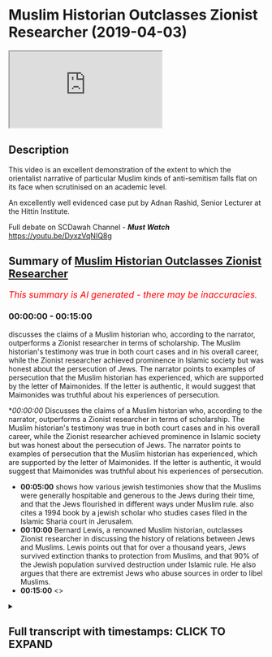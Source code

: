 # Muslim Historian Outclasses Zionist Researcher (2019-04-03)

<iframe loading='lazy' src='https://www.youtube.com/embed/0fvzO7-JTUg'></iframe>

## Description

This video is an excellent demonstration of the extent to which the orientalist narrative of particular Muslim kinds of anti-semitism falls flat on its face when scrutinised on an academic level. 

An excellently well evidenced case put by Adnan Rashid, Senior Lecturer at the Hittin Institute.

Full debate on SCDawah Channel - ***Must Watch*** https://youtu.be/DyxzVqNIQ8g

## Summary of [Muslim Historian Outclasses Zionist Researcher](https://www.youtube.com/watch?v=0fvzO7-JTUg)


*<span style="color:red; font-size:125%">This summary is AI generated - there may be inaccuracies</span>. [](/)*

### <a onclick="modifyYTiframeseektime('0')">00:00:00</a> - <a onclick="modifyYTiframeseektime('900')">00:15:00</a>

 discusses the claims of a Muslim historian who, according to the narrator, outperforms a Zionist researcher in terms of scholarship. The Muslim historian's testimony was true in both court cases and in his overall career, while the Zionist researcher achieved prominence in Islamic society but was honest about the persecution of Jews. The narrator points to examples of persecution that the Muslim historian has experienced, which are supported by the letter of Maimonides. If the letter is authentic, it would suggest that Maimonides was truthful about his experiences of persecution.

**<a onclick="modifyYTiframeseektime('0')">00:00:00</a>* Discusses the claims of a Muslim historian who, according to the narrator, outperforms a Zionist researcher in terms of scholarship. The Muslim historian's testimony was true in both court cases and in his overall career, while the Zionist researcher achieved prominence in Islamic society but was honest about the persecution of Jews. The narrator points to examples of persecution that the Muslim historian has experienced, which are supported by the letter of Maimonides. If the letter is authentic, it would suggest that Maimonides was truthful about his experiences of persecution.
* **<a onclick="modifyYTiframeseektime('300')">00:05:00</a>** shows how various jewish testimonies show that the Muslims were generally hospitable and generous to the Jews during their time, and that the Jews flourished in different ways under Muslim rule.  also cites a 1994 book by a jewish scholar who studies cases filed in the Islamic Sharia court in Jerusalem.
* **<a onclick="modifyYTiframeseektime('600')">00:10:00</a>** Bernard Lewis, a renowned Muslim historian, outclasses Zionist researcher in discussing the history of relations between Jews and Muslims. Lewis points out that for over a thousand years, Jews survived extinction thanks to protection from Muslims, and that 90% of the Jewish population survived destruction under Islamic rule. He also argues that there are extremist Jews who abuse sources in order to libel Muslims.
* **<a onclick="modifyYTiframeseektime('900')">00:15:00</a>** <>

<details><summary><h2>Full transcript with timestamps: CLICK TO EXPAND</h2></summary>

<a onclick="modifyYTiframeseektime('1')">0:00:01</a> he had a muslim testify for him in court  
<a onclick="modifyYTiframeseektime('3')">0:00:03</a> which is true  
<a onclick="modifyYTiframeseektime('5')">0:00:05</a> and he achieved great position of  
<a onclick="modifyYTiframeseektime('7')">0:00:07</a> prominence in islamic society  
<a onclick="modifyYTiframeseektime('9')">0:00:09</a> which is true he was the physician to  
<a onclick="modifyYTiframeseektime('11')">0:00:11</a> even to salvadine i believe by the end  
<a onclick="modifyYTiframeseektime('13')">0:00:13</a> of his career  
<a onclick="modifyYTiframeseektime('14')">0:00:14</a> but even maimonides someone who we look  
<a onclick="modifyYTiframeseektime('17')">0:00:17</a> at as an example of somebody who  
<a onclick="modifyYTiframeseektime('18')">0:00:18</a> existing  
<a onclick="modifyYTiframeseektime('19')">0:00:19</a> at a high level in islamic society when  
<a onclick="modifyYTiframeseektime('22')">0:00:22</a> he's writing to his  
<a onclick="modifyYTiframeseektime('23')">0:00:23</a> own people he's honest and he says  
<a onclick="modifyYTiframeseektime('26')">0:00:26</a> the the the muslims have inflicted  
<a onclick="modifyYTiframeseektime('29')">0:00:29</a> persecution  
<a onclick="modifyYTiframeseektime('30')">0:00:30</a> upon us they we have suffered greatly  
<a onclick="modifyYTiframeseektime('32')">0:00:32</a> his words are  
<a onclick="modifyYTiframeseektime('33')">0:00:33</a> no nation has um persecuted us more  
<a onclick="modifyYTiframeseektime('37')">0:00:37</a> than this nation okay so this is clearly  
<a onclick="modifyYTiframeseektime('39')">0:00:39</a> clearly  
<a onclick="modifyYTiframeseektime('40')">0:00:40</a> and even you put forward the argument  
<a onclick="modifyYTiframeseektime('42')">0:00:42</a> that's been faith the fact that this has  
<a onclick="modifyYTiframeseektime('43')">0:00:43</a> been  
<a onclick="modifyYTiframeseektime('44')">0:00:44</a> universally accepted by jews as being  
<a onclick="modifyYTiframeseektime('45')">0:00:45</a> part of the narrative  
<a onclick="modifyYTiframeseektime('47')">0:00:47</a> suggests there must be a remnant of  
<a onclick="modifyYTiframeseektime('49')">0:00:49</a> truth in there  
<a onclick="modifyYTiframeseektime('50')">0:00:50</a> that there was persecution of jews in  
<a onclick="modifyYTiframeseektime('52')">0:00:52</a> muslim society  
<a onclick="modifyYTiframeseektime('53')">0:00:53</a> now let's get on to what is that  
<a onclick="modifyYTiframeseektime('54')">0:00:54</a> persecution okay  
<a onclick="modifyYTiframeseektime('56')">0:00:56</a> you made two points yeah i made two  
<a onclick="modifyYTiframeseektime('58')">0:00:58</a> points and then you made two characters  
<a onclick="modifyYTiframeseektime('60')">0:01:00</a> now you said and maybe this is where we  
<a onclick="modifyYTiframeseektime('62')">0:01:02</a> can make it a little more engaging  
<a onclick="modifyYTiframeseektime('63')">0:01:03</a> because the big long  
<a onclick="modifyYTiframeseektime('64')">0:01:04</a> speeches don't really help any of us  
<a onclick="modifyYTiframeseektime('66')">0:01:06</a> engage the viewers i agree  
<a onclick="modifyYTiframeseektime('67')">0:01:07</a> so i'm gonna say i can give categoric  
<a onclick="modifyYTiframeseektime('70')">0:01:10</a> examples of where i'm persecuted against  
<a onclick="modifyYTiframeseektime('72')">0:01:12</a> in a caliphate that's run according to  
<a onclick="modifyYTiframeseektime('74')">0:01:14</a> sharia according to the sunnah of  
<a onclick="modifyYTiframeseektime('76')">0:01:16</a> muhammad and my best example  
<a onclick="modifyYTiframeseektime('79')">0:01:19</a> easiest example zakat zakat is fixed  
<a onclick="modifyYTiframeseektime('82')">0:01:22</a> yeah there is a fixed amount of money  
<a onclick="modifyYTiframeseektime('84')">0:01:24</a> that the muslims pay  
<a onclick="modifyYTiframeseektime('86')">0:01:26</a> jizya is not fixed jizya is dependent  
<a onclick="modifyYTiframeseektime('90')">0:01:30</a> upon whatever the caliph  
<a onclick="modifyYTiframeseektime('92')">0:01:32</a> decides that the jew is going to pay or  
<a onclick="modifyYTiframeseektime('94')">0:01:34</a> the person of the book is going to pay  
<a onclick="modifyYTiframeseektime('95')">0:01:35</a> now under some caliphate that was a  
<a onclick="modifyYTiframeseektime('98')">0:01:38</a> reasonable amount  
<a onclick="modifyYTiframeseektime('99')">0:01:39</a> and it does say that the poor don't have  
<a onclick="modifyYTiframeseektime('101')">0:01:41</a> to pay  
<a onclick="modifyYTiframeseektime('102')">0:01:42</a> the the jizya but if they're not poor  
<a onclick="modifyYTiframeseektime('105')">0:01:45</a> then it's down to the the color to  
<a onclick="modifyYTiframeseektime('107')">0:01:47</a> determine what the jews pay what the  
<a onclick="modifyYTiframeseektime('109')">0:01:49</a> christians pay  
<a onclick="modifyYTiframeseektime('110')">0:01:50</a> and that is separate from what the  
<a onclick="modifyYTiframeseektime('112')">0:01:52</a> muslims pay and it can be a lot  
<a onclick="modifyYTiframeseektime('114')">0:01:54</a> more and it can be less it really  
<a onclick="modifyYTiframeseektime('115')">0:01:55</a> depends on the caliphate and so when you  
<a onclick="modifyYTiframeseektime('117')">0:01:57</a> segregate a society  
<a onclick="modifyYTiframeseektime('119')">0:01:59</a> and you say muslims pay this tax and  
<a onclick="modifyYTiframeseektime('121')">0:02:01</a> non-muslims pay another tax  
<a onclick="modifyYTiframeseektime('124')">0:02:04</a> that ultimately is an example of  
<a onclick="modifyYTiframeseektime('126')">0:02:06</a> discrimination  
<a onclick="modifyYTiframeseektime('127')">0:02:07</a> that has been abused throughout history  
<a onclick="modifyYTiframeseektime('129')">0:02:09</a> okay great points  
<a onclick="modifyYTiframeseektime('131')">0:02:11</a> now coming back to the letter of  
<a onclick="modifyYTiframeseektime('132')">0:02:12</a> maimonides first of all we need to show  
<a onclick="modifyYTiframeseektime('134')">0:02:14</a> whether the letter is actually authentic  
<a onclick="modifyYTiframeseektime('136')">0:02:16</a> even if it is authentic let's assume for  
<a onclick="modifyYTiframeseektime('139')">0:02:19</a> for  
<a onclick="modifyYTiframeseektime('140')">0:02:20</a> for the sake of the argument maimonides  
<a onclick="modifyYTiframeseektime('143')">0:02:23</a> actually  
<a onclick="modifyYTiframeseektime('143')">0:02:23</a> wrote that letter there is no problem in  
<a onclick="modifyYTiframeseektime('146')">0:02:26</a> it i'll tell you why  
<a onclick="modifyYTiframeseektime('147')">0:02:27</a> maimonides has been severely persecuted  
<a onclick="modifyYTiframeseektime('152')">0:02:32</a> by  
<a onclick="modifyYTiframeseektime('152')">0:02:32</a> a muslim group called al-muhad  
<a onclick="modifyYTiframeseektime('154')">0:02:34</a> al-muahidoon  
<a onclick="modifyYTiframeseektime('157')">0:02:37</a> if a person who was tortured  
<a onclick="modifyYTiframeseektime('160')">0:02:40</a> or persecuted by isis today and was to  
<a onclick="modifyYTiframeseektime('164')">0:02:44</a> write a letter about muslims  
<a onclick="modifyYTiframeseektime('166')">0:02:46</a> i wouldn't blame him i wouldn't blame  
<a onclick="modifyYTiframeseektime('169')">0:02:49</a> him for for assuming  
<a onclick="modifyYTiframeseektime('170')">0:02:50</a> that i am being persecuted by muslims  
<a onclick="modifyYTiframeseektime('173')">0:02:53</a> because these people have the appearance  
<a onclick="modifyYTiframeseektime('174')">0:02:54</a> of muslims  
<a onclick="modifyYTiframeseektime('176')">0:02:56</a> unfortunately right now maimonides the  
<a onclick="modifyYTiframeseektime('179')">0:02:59</a> question is  
<a onclick="modifyYTiframeseektime('179')">0:02:59</a> when he wrote this letter where  
<a onclick="modifyYTiframeseektime('183')">0:03:03</a> was he writing this letter from egypt  
<a onclick="modifyYTiframeseektime('185')">0:03:05</a> egypt  
<a onclick="modifyYTiframeseektime('186')">0:03:06</a> okay now what period of his  
<a onclick="modifyYTiframeseektime('190')">0:03:10</a> egyptian existence was this  
<a onclick="modifyYTiframeseektime('193')">0:03:13</a> was it was this the early period when he  
<a onclick="modifyYTiframeseektime('195')">0:03:15</a> had recently come from spain  
<a onclick="modifyYTiframeseektime('197')">0:03:17</a> having been persecuted and put through  
<a onclick="modifyYTiframeseektime('198')">0:03:18</a> all that or was it actually after he had  
<a onclick="modifyYTiframeseektime('201')">0:03:21</a> become the physician to the sultan  
<a onclick="modifyYTiframeseektime('203')">0:03:23</a> himself  
<a onclick="modifyYTiframeseektime('204')">0:03:24</a> okay if maimonides writing maimonides is  
<a onclick="modifyYTiframeseektime('207')">0:03:27</a> writing this letter after he's a  
<a onclick="modifyYTiframeseektime('208')">0:03:28</a> physician to the sultan  
<a onclick="modifyYTiframeseektime('210')">0:03:30</a> the doctors of the sultan then there are  
<a onclick="modifyYTiframeseektime('212')">0:03:32</a> two options here  
<a onclick="modifyYTiframeseektime('213')">0:03:33</a> either he is lying about his condition  
<a onclick="modifyYTiframeseektime('217')">0:03:37</a> because how can you be the physician to  
<a onclick="modifyYTiframeseektime('218')">0:03:38</a> the sultan the doctor to the sultan the  
<a onclick="modifyYTiframeseektime('221')">0:03:41</a> to the king himself  
<a onclick="modifyYTiframeseektime('222')">0:03:42</a> and say our condition is very bad and it  
<a onclick="modifyYTiframeseektime('225')">0:03:45</a> is very  
<a onclick="modifyYTiframeseektime('226')">0:03:46</a> possible that he was lying why because  
<a onclick="modifyYTiframeseektime('228')">0:03:48</a> why is he writing this letter  
<a onclick="modifyYTiframeseektime('230')">0:03:50</a> and who is he writing this letter to  
<a onclick="modifyYTiframeseektime('232')">0:03:52</a> according to what joseph read  
<a onclick="modifyYTiframeseektime('234')">0:03:54</a> this letter was being written to a  
<a onclick="modifyYTiframeseektime('237')">0:03:57</a> jewish group of people in yemen  
<a onclick="modifyYTiframeseektime('238')">0:03:58</a> who were considering accepting islam  
<a onclick="modifyYTiframeseektime('242')">0:04:02</a> who were contemplating becoming muslims  
<a onclick="modifyYTiframeseektime('245')">0:04:05</a> and  
<a onclick="modifyYTiframeseektime('246')">0:04:06</a> his job as rambam  
<a onclick="modifyYTiframeseektime('249')">0:04:09</a> or the second moses or the  
<a onclick="modifyYTiframeseektime('252')">0:04:12</a> the shepherd of the flock uh you know  
<a onclick="modifyYTiframeseektime('256')">0:04:16</a> if you like his job was to sway them to  
<a onclick="modifyYTiframeseektime('259')">0:04:19</a> put them off  
<a onclick="modifyYTiframeseektime('260')">0:04:20</a> to push them away from islam and to say  
<a onclick="modifyYTiframeseektime('263')">0:04:23</a> all those things  
<a onclick="modifyYTiframeseektime('264')">0:04:24</a> it does exactly that these people are  
<a onclick="modifyYTiframeseektime('267')">0:04:27</a> barbarians they're persecutors we're not  
<a onclick="modifyYTiframeseektime('269')">0:04:29</a> happy with them  
<a onclick="modifyYTiframeseektime('271')">0:04:31</a> don't accept islam therefore so all  
<a onclick="modifyYTiframeseektime('273')">0:04:33</a> these things put together  
<a onclick="modifyYTiframeseektime('275')">0:04:35</a> one can easily contextualize the letter  
<a onclick="modifyYTiframeseektime('277')">0:04:37</a> but looking at the  
<a onclick="modifyYTiframeseektime('278')">0:04:38</a> bigger picture now it is very clear that  
<a onclick="modifyYTiframeseektime('281')">0:04:41</a> joseph accepted that maimonides  
<a onclick="modifyYTiframeseektime('284')">0:04:44</a> definitely had a high position in muslim  
<a onclick="modifyYTiframeseektime('285')">0:04:45</a> societies  
<a onclick="modifyYTiframeseektime('287')">0:04:47</a> if the jews were persecuted as he  
<a onclick="modifyYTiframeseektime('289')">0:04:49</a> claimed  
<a onclick="modifyYTiframeseektime('290')">0:04:50</a> earlier why would a jew be a physician  
<a onclick="modifyYTiframeseektime('292')">0:04:52</a> to the sultan  
<a onclick="modifyYTiframeseektime('294')">0:04:54</a> why would a jewish person be given that  
<a onclick="modifyYTiframeseektime('297')">0:04:57</a> position  
<a onclick="modifyYTiframeseektime('298')">0:04:58</a> and such a sensitive position who is the  
<a onclick="modifyYTiframeseektime('300')">0:05:00</a> physician someone who's checking your  
<a onclick="modifyYTiframeseektime('301')">0:05:01</a> pulse  
<a onclick="modifyYTiframeseektime('302')">0:05:02</a> someone is prescribing medicine for you  
<a onclick="modifyYTiframeseektime('304')">0:05:04</a> even possibly giving you medicine  
<a onclick="modifyYTiframeseektime('306')">0:05:06</a> he can easily poison the sulphur and  
<a onclick="modifyYTiframeseektime('308')">0:05:08</a> kill him why would the sultan  
<a onclick="modifyYTiframeseektime('310')">0:05:10</a> trust a jewish man and not only any  
<a onclick="modifyYTiframeseektime('312')">0:05:12</a> ordinary jewish man  
<a onclick="modifyYTiframeseektime('313')">0:05:13</a> a rabbi of that repute a rabbi of that  
<a onclick="modifyYTiframeseektime('317')">0:05:17</a> status  
<a onclick="modifyYTiframeseektime('318')">0:05:18</a> someone who is known as the second moses  
<a onclick="modifyYTiframeseektime('319')">0:05:19</a> among the jews later on actually  
<a onclick="modifyYTiframeseektime('321')">0:05:21</a> so let's not be anachronistic about  
<a onclick="modifyYTiframeseektime('323')">0:05:23</a> history so it is very clear that he had  
<a onclick="modifyYTiframeseektime('326')">0:05:26</a> a high position now it doesn't stop  
<a onclick="modifyYTiframeseektime('327')">0:05:27</a> there  
<a onclick="modifyYTiframeseektime('328')">0:05:28</a> we can look at other jewish testimonies  
<a onclick="modifyYTiframeseektime('330')">0:05:30</a> from spain now very quickly no no  
<a onclick="modifyYTiframeseektime('332')">0:05:32</a> yeah let me finish this yeah very  
<a onclick="modifyYTiframeseektime('334')">0:05:34</a> quickly here there was a jewish rabbi  
<a onclick="modifyYTiframeseektime('336')">0:05:36</a> called  
<a onclick="modifyYTiframeseektime('337')">0:05:37</a> by bin pakuda have you heard of him yes  
<a onclick="modifyYTiframeseektime('341')">0:05:41</a> you know yeah writing  
<a onclick="modifyYTiframeseektime('344')">0:05:44</a> in cordoba 1080s he writes  
<a onclick="modifyYTiframeseektime('348')">0:05:48</a> that our living condition is not  
<a onclick="modifyYTiframeseektime('352')">0:05:52</a> the same as the muslims it is better  
<a onclick="modifyYTiframeseektime('355')">0:05:55</a> than theirs  
<a onclick="modifyYTiframeseektime('356')">0:05:56</a> we are more prosperous than the muslims  
<a onclick="modifyYTiframeseektime('358')">0:05:58</a> are  
<a onclick="modifyYTiframeseektime('359')">0:05:59</a> under the rule of the arabs  
<a onclick="modifyYTiframeseektime('363')">0:06:03</a> there you go that's one testimony let's  
<a onclick="modifyYTiframeseektime('365')">0:06:05</a> fast forward less force  
<a onclick="modifyYTiframeseektime('368')">0:06:08</a> yes let's fast forward yeah let's fast  
<a onclick="modifyYTiframeseektime('371')">0:06:11</a> forward  
<a onclick="modifyYTiframeseektime('372')">0:06:12</a> okay we have for example in the ninth  
<a onclick="modifyYTiframeseektime('375')">0:06:15</a> century  
<a onclick="modifyYTiframeseektime('376')">0:06:16</a> okay there is uh an anonymous jewish  
<a onclick="modifyYTiframeseektime('380')">0:06:20</a> source a commentary on the torah okay  
<a onclick="modifyYTiframeseektime('382')">0:06:22</a> it's called  
<a onclick="modifyYTiframeseektime('383')">0:06:23</a> petra safran petra safran karen  
<a onclick="modifyYTiframeseektime('385')">0:06:25</a> armstrong  
<a onclick="modifyYTiframeseektime('386')">0:06:26</a> she refers to this book in her history  
<a onclick="modifyYTiframeseektime('388')">0:06:28</a> of jerusalem  
<a onclick="modifyYTiframeseektime('389')">0:06:29</a> and she states that this anonymous  
<a onclick="modifyYTiframeseektime('391')">0:06:31</a> author jewish author  
<a onclick="modifyYTiframeseektime('392')">0:06:32</a> wrote about the conditions of the jewish  
<a onclick="modifyYTiframeseektime('394')">0:06:34</a> people in  
<a onclick="modifyYTiframeseektime('396')">0:06:36</a> jerusalem in the 9th century during the  
<a onclick="modifyYTiframeseektime('398')">0:06:38</a> abbasid period  
<a onclick="modifyYTiframeseektime('401')">0:06:41</a> he states that we have been honored by  
<a onclick="modifyYTiframeseektime('404')">0:06:44</a> the ishmaelites  
<a onclick="modifyYTiframeseektime('405')">0:06:45</a> that we worship together the same god in  
<a onclick="modifyYTiframeseektime('408')">0:06:48</a> this holy place  
<a onclick="modifyYTiframeseektime('410')">0:06:50</a> in other words he was praising the  
<a onclick="modifyYTiframeseektime('412')">0:06:52</a> condition of the jewish people under  
<a onclick="modifyYTiframeseektime('414')">0:06:54</a> islamic domain then we have other  
<a onclick="modifyYTiframeseektime('417')">0:06:57</a> testimonies from  
<a onclick="modifyYTiframeseektime('418')">0:06:58</a> i'm giving you different dynasties very  
<a onclick="modifyYTiframeseektime('420')">0:07:00</a> quickly because time is running out  
<a onclick="modifyYTiframeseektime('421')">0:07:01</a> and joseph needs to talk about this yeah  
<a onclick="modifyYTiframeseektime('423')">0:07:03</a> and i've written an article on this by  
<a onclick="modifyYTiframeseektime('425')">0:07:05</a> the way this is why i know these sources  
<a onclick="modifyYTiframeseektime('426')">0:07:06</a> yeah  
<a onclick="modifyYTiframeseektime('427')">0:07:07</a> um then we move forward to the ottoman  
<a onclick="modifyYTiframeseektime('430')">0:07:10</a> period  
<a onclick="modifyYTiframeseektime('431')">0:07:11</a> when jerusalem was governed by the  
<a onclick="modifyYTiframeseektime('433')">0:07:13</a> ottomans  
<a onclick="modifyYTiframeseektime('434')">0:07:14</a> to be very precise during the reign of  
<a onclick="modifyYTiframeseektime('437')">0:07:17</a> sultan  
<a onclick="modifyYTiframeseektime('437')">0:07:17</a> suleiman the magnificent who governed  
<a onclick="modifyYTiframeseektime('439')">0:07:19</a> from 1520 to 1566 if i'm not mistaken  
<a onclick="modifyYTiframeseektime('443')">0:07:23</a> right he governed 46 years during his  
<a onclick="modifyYTiframeseektime('445')">0:07:25</a> reign the the jewish people  
<a onclick="modifyYTiframeseektime('447')">0:07:27</a> flourished in jerusalem how do we know  
<a onclick="modifyYTiframeseektime('449')">0:07:29</a> this a scholar  
<a onclick="modifyYTiframeseektime('451')">0:07:31</a> named amnon cohen amnon  
<a onclick="modifyYTiframeseektime('454')">0:07:34</a> cohen who published in his book in 1994  
<a onclick="modifyYTiframeseektime('457')">0:07:37</a> and the book is titled a world from  
<a onclick="modifyYTiframeseektime('459')">0:07:39</a> within  
<a onclick="modifyYTiframeseektime('460')">0:07:40</a> the court records from  
<a onclick="modifyYTiframeseektime('464')">0:07:44</a> the the islamic court of jerusalem in  
<a onclick="modifyYTiframeseektime('466')">0:07:46</a> this in these two volumes  
<a onclick="modifyYTiframeseektime('468')">0:07:48</a> he discusses the history of the jewish  
<a onclick="modifyYTiframeseektime('471')">0:07:51</a> cases  
<a onclick="modifyYTiframeseektime('472')">0:07:52</a> are you listening everyone jewish cases  
<a onclick="modifyYTiframeseektime('474')">0:07:54</a> filed  
<a onclick="modifyYTiframeseektime('475')">0:07:55</a> within the islamic court of jerusalem so  
<a onclick="modifyYTiframeseektime('478')">0:07:58</a> he studied cases from the year 1500 to  
<a onclick="modifyYTiframeseektime('481')">0:08:01</a> 1570  
<a onclick="modifyYTiframeseektime('483')">0:08:03</a> 70 years of cases he studied he came up  
<a onclick="modifyYTiframeseektime('486')">0:08:06</a> with 1000 jewish cases filed in the  
<a onclick="modifyYTiframeseektime('488')">0:08:08</a> sharia court  
<a onclick="modifyYTiframeseektime('490')">0:08:10</a> filed by the jewish people voluntarily  
<a onclick="modifyYTiframeseektime('493')">0:08:13</a> and amnon cohen being a jewish scholar  
<a onclick="modifyYTiframeseektime('496')">0:08:16</a> from israel  
<a onclick="modifyYTiframeseektime('497')">0:08:17</a> he was he wanted to know why the jews  
<a onclick="modifyYTiframeseektime('499')">0:08:19</a> were doing that why were they going  
<a onclick="modifyYTiframeseektime('501')">0:08:21</a> to the sharia court even though they had  
<a onclick="modifyYTiframeseektime('505')">0:08:25</a> their best dens  
<a onclick="modifyYTiframeseektime('506')">0:08:26</a> they had their own jewish courts uh  
<a onclick="modifyYTiframeseektime('509')">0:08:29</a> in jerusalem but he states this is a  
<a onclick="modifyYTiframeseektime('512')">0:08:32</a> jewish israeli scholar  
<a onclick="modifyYTiframeseektime('514')">0:08:34</a> in 1994 he states based upon a study  
<a onclick="modifyYTiframeseektime('518')">0:08:38</a> this was because the jews expected  
<a onclick="modifyYTiframeseektime('520')">0:08:40</a> justice to come quicker  
<a onclick="modifyYTiframeseektime('522')">0:08:42</a> from the sharia court than their own  
<a onclick="modifyYTiframeseektime('524')">0:08:44</a> courts and cases vary from  
<a onclick="modifyYTiframeseektime('527')">0:08:47</a> uh uh from uh for example  
<a onclick="modifyYTiframeseektime('530')">0:08:50</a> from uh a case about nafaka what we call  
<a onclick="modifyYTiframeseektime('534')">0:08:54</a> you know provisions if a wife has been  
<a onclick="modifyYTiframeseektime('536')">0:08:56</a> divorced and she needs provisions from  
<a onclick="modifyYTiframeseektime('538')">0:08:58</a> the husband  
<a onclick="modifyYTiframeseektime('539')">0:08:59</a> and there are other domestic cases being  
<a onclick="modifyYTiframeseektime('541')">0:09:01</a> discussed in this courts  
<a onclick="modifyYTiframeseektime('543')">0:09:03</a> so his conclusion is that the jews of  
<a onclick="modifyYTiframeseektime('546')">0:09:06</a> jerusalem in the 16th century  
<a onclick="modifyYTiframeseektime('548')">0:09:08</a> were more prosperous than the muslims  
<a onclick="modifyYTiframeseektime('550')">0:09:10</a> were perfect  
<a onclick="modifyYTiframeseektime('551')">0:09:11</a> okay okay wait wait wait wait of course  
<a onclick="modifyYTiframeseektime('554')">0:09:14</a> of course of course joseph  
<a onclick="modifyYTiframeseektime('555')">0:09:15</a> don't do it i'm i'm finishing  
<a onclick="modifyYTiframeseektime('559')">0:09:19</a> i'm finishing because this topic is so  
<a onclick="modifyYTiframeseektime('560')">0:09:20</a> important and  
<a onclick="modifyYTiframeseektime('562')">0:09:22</a> yeah i'm coming back i'm coming back to  
<a onclick="modifyYTiframeseektime('564')">0:09:24</a> zakat issue okay  
<a onclick="modifyYTiframeseektime('565')">0:09:25</a> so this is these examples from different  
<a onclick="modifyYTiframeseektime('567')">0:09:27</a> dynasties in different periods different  
<a onclick="modifyYTiframeseektime('569')">0:09:29</a> places show you what  
<a onclick="modifyYTiframeseektime('570')">0:09:30</a> general pattern of muslim behavior  
<a onclick="modifyYTiframeseektime('574')">0:09:34</a> was kind generous  
<a onclick="modifyYTiframeseektime('578')">0:09:38</a> and and harmonious towards the jews  
<a onclick="modifyYTiframeseektime('580')">0:09:40</a> right the jewish people flourished  
<a onclick="modifyYTiframeseektime('582')">0:09:42</a> in different ways i can give you  
<a onclick="modifyYTiframeseektime('583')">0:09:43</a> examples of joseph joseph please i was  
<a onclick="modifyYTiframeseektime('586')">0:09:46</a> very patient listening to you be patient  
<a onclick="modifyYTiframeseektime('588')">0:09:48</a> with me as well  
<a onclick="modifyYTiframeseektime('589')">0:09:49</a> i know some of this information is is  
<a onclick="modifyYTiframeseektime('592')">0:09:52</a> difficult to to to fathom but  
<a onclick="modifyYTiframeseektime('596')">0:09:56</a> no i'm giving references a wrong wrong  
<a onclick="modifyYTiframeseektime('599')">0:09:59</a> right  
<a onclick="modifyYTiframeseektime('599')">0:09:59</a> and most references i gave are from  
<a onclick="modifyYTiframeseektime('601')">0:10:01</a> jewish sources by the way  
<a onclick="modifyYTiframeseektime('603')">0:10:03</a> even bernie lewis someone like bernard  
<a onclick="modifyYTiframeseektime('604')">0:10:04</a> lewis a staunch zionist  
<a onclick="modifyYTiframeseektime('606')">0:10:06</a> who advised the us government to attack  
<a onclick="modifyYTiframeseektime('609')">0:10:09</a> iraq in 2003  
<a onclick="modifyYTiframeseektime('610')">0:10:10</a> even him in his book jews of islam  
<a onclick="modifyYTiframeseektime('613')">0:10:13</a> acknowledges  
<a onclick="modifyYTiframeseektime('613')">0:10:13</a> that the muslims treated the jews  
<a onclick="modifyYTiframeseektime('617')">0:10:17</a> with generosity in comparison to what  
<a onclick="modifyYTiframeseektime('620')">0:10:20</a> was happening to them in christian  
<a onclick="modifyYTiframeseektime('621')">0:10:21</a> europe  
<a onclick="modifyYTiframeseektime('622')">0:10:22</a> okay so and over a thousand years  
<a onclick="modifyYTiframeseektime('624')">0:10:24</a> bernard lewis states  
<a onclick="modifyYTiframeseektime('626')">0:10:26</a> for over a thousand years jews survived  
<a onclick="modifyYTiframeseektime('629')">0:10:29</a> extinction  
<a onclick="modifyYTiframeseektime('631')">0:10:31</a> due to muslim protection for over a  
<a onclick="modifyYTiframeseektime('633')">0:10:33</a> thousand years and he also states  
<a onclick="modifyYTiframeseektime('635')">0:10:35</a> ninety percent of the jewish population  
<a onclick="modifyYTiframeseektime('637')">0:10:37</a> of the world  
<a onclick="modifyYTiframeseektime('638')">0:10:38</a> survived destruction under the  
<a onclick="modifyYTiframeseektime('641')">0:10:41</a> protection of islam and muslims  
<a onclick="modifyYTiframeseektime('643')">0:10:43</a> bernard lewis again my references are  
<a onclick="modifyYTiframeseektime('645')">0:10:45</a> very clear go and check  
<a onclick="modifyYTiframeseektime('646')">0:10:46</a> and come back to me if i'm lying okay  
<a onclick="modifyYTiframeseektime('648')">0:10:48</a> now next point zakat can we come back  
<a onclick="modifyYTiframeseektime('651')">0:10:51</a> no no no no no you raised it you raised  
<a onclick="modifyYTiframeseektime('653')">0:10:53</a> it please be patient with me i'm  
<a onclick="modifyYTiframeseektime('654')">0:10:54</a> finishing very soon and you can come  
<a onclick="modifyYTiframeseektime('655')">0:10:55</a> back  
<a onclick="modifyYTiframeseektime('656')">0:10:56</a> i will listen to you patiently no you  
<a onclick="modifyYTiframeseektime('657')">0:10:57</a> can't come in because it's me and joseph  
<a onclick="modifyYTiframeseektime('659')">0:10:59</a> okay so zakat issue now joseph made a  
<a onclick="modifyYTiframeseektime('662')">0:11:02</a> claim that uh zakat is fixed and jesus  
<a onclick="modifyYTiframeseektime('665')">0:11:05</a> is not fixed  
<a onclick="modifyYTiframeseektime('665')">0:11:05</a> actually that's not true as well because  
<a onclick="modifyYTiframeseektime('667')">0:11:07</a> in our earliest  
<a onclick="modifyYTiframeseektime('668')">0:11:08</a> sources we are told firstly the primary  
<a onclick="modifyYTiframeseektime('672')">0:11:12</a> rule  
<a onclick="modifyYTiframeseektime('672')">0:11:12</a> to deal with the non-muslims what is the  
<a onclick="modifyYTiframeseektime('674')">0:11:14</a> primary rule in bukhari  
<a onclick="modifyYTiframeseektime('677')">0:11:17</a> in bukhari we have a statement from the  
<a onclick="modifyYTiframeseektime('680')">0:11:20</a> second caliph of islam  
<a onclick="modifyYTiframeseektime('682')">0:11:22</a> omar bin khattab omar was the second  
<a onclick="modifyYTiframeseektime('684')">0:11:24</a> caliph of islam  
<a onclick="modifyYTiframeseektime('685')">0:11:25</a> and what did the public say about him  
<a onclick="modifyYTiframeseektime('692')">0:11:32</a> upon you is my way in the way of my  
<a onclick="modifyYTiframeseektime('694')">0:11:34</a> rightly guided  
<a onclick="modifyYTiframeseektime('695')">0:11:35</a> caliphs who were they omar is one of  
<a onclick="modifyYTiframeseektime('698')">0:11:38</a> them so we have to follow him umar  
<a onclick="modifyYTiframeseektime('700')">0:11:40</a> upon his deathbed when his stomach was  
<a onclick="modifyYTiframeseektime('703')">0:11:43</a> split open  
<a onclick="modifyYTiframeseektime('704')">0:11:44</a> dying man he advised he advised for his  
<a onclick="modifyYTiframeseektime('707')">0:11:47</a> successor  
<a onclick="modifyYTiframeseektime('708')">0:11:48</a> he stated whoever succeeds me beware of  
<a onclick="modifyYTiframeseektime('712')">0:11:52</a> the rights of the  
<a onclick="modifyYTiframeseektime('714')">0:11:54</a> non-muslims do not over burden them  
<a onclick="modifyYTiframeseektime('717')">0:11:57</a> do not put a burden upon them more than  
<a onclick="modifyYTiframeseektime('719')">0:11:59</a> they can be um  
<a onclick="modifyYTiframeseektime('721')">0:12:01</a> the second caliph of islam the words of  
<a onclick="modifyYTiframeseektime('723')">0:12:03</a> a dying man  
<a onclick="modifyYTiframeseektime('724')">0:12:04</a> right these words were directly relevant  
<a onclick="modifyYTiframeseektime('727')">0:12:07</a> to the jewish people  
<a onclick="modifyYTiframeseektime('728')">0:12:08</a> okay because who was he talking about he  
<a onclick="modifyYTiframeseektime('730')">0:12:10</a> was talking about the jews and the  
<a onclick="modifyYTiframeseektime('731')">0:12:11</a> christians  
<a onclick="modifyYTiframeseektime('732')">0:12:12</a> okay so what is jizya jizya is one  
<a onclick="modifyYTiframeseektime('735')">0:12:15</a> gold coin per year it is clearly stated  
<a onclick="modifyYTiframeseektime('738')">0:12:18</a> in fortune  
<a onclick="modifyYTiframeseektime('740')">0:12:20</a> imam imam buladuri's  
<a onclick="modifyYTiframeseektime('744')">0:12:24</a> the conquest of lands in that book there  
<a onclick="modifyYTiframeseektime('746')">0:12:26</a> are documents  
<a onclick="modifyYTiframeseektime('747')">0:12:27</a> that clearly state that the jizya is one  
<a onclick="modifyYTiframeseektime('750')">0:12:30</a> gold coin  
<a onclick="modifyYTiframeseektime('752')">0:12:32</a> every year which is four grams of gold  
<a onclick="modifyYTiframeseektime('754')">0:12:34</a> in current value  
<a onclick="modifyYTiframeseektime('755')">0:12:35</a> 200 pounds a year so if there is a  
<a onclick="modifyYTiframeseektime('758')">0:12:38</a> millionaire  
<a onclick="modifyYTiframeseektime('759')">0:12:39</a> jewish merchant who has a million pounds  
<a onclick="modifyYTiframeseektime('763')">0:12:43</a> in his bank account  
<a onclick="modifyYTiframeseektime('765')">0:12:45</a> in theory theoretically according to the  
<a onclick="modifyYTiframeseektime('767')">0:12:47</a> islamic  
<a onclick="modifyYTiframeseektime('768')">0:12:48</a> sources he has to pay 200 pounds a year  
<a onclick="modifyYTiframeseektime('771')">0:12:51</a> every year  
<a onclick="modifyYTiframeseektime('772')">0:12:52</a> if a muslim has a million pound in his  
<a onclick="modifyYTiframeseektime('773')">0:12:53</a> bank account he must pay  
<a onclick="modifyYTiframeseektime('776')">0:12:56</a> 2.5 which is 25 000 pounds where is  
<a onclick="modifyYTiframeseektime('779')">0:12:59</a> justice in that  
<a onclick="modifyYTiframeseektime('780')">0:13:00</a> i as a muslim can stand up here and say  
<a onclick="modifyYTiframeseektime('782')">0:13:02</a> you know what islam is actually not just  
<a onclick="modifyYTiframeseektime('784')">0:13:04</a> to the muslim people islam is more just  
<a onclick="modifyYTiframeseektime('786')">0:13:06</a> to the jewish people  
<a onclick="modifyYTiframeseektime('787')">0:13:07</a> the he the jewish merchant has to pay  
<a onclick="modifyYTiframeseektime('790')">0:13:10</a> 200 pounds  
<a onclick="modifyYTiframeseektime('791')">0:13:11</a> every year even though he may have a  
<a onclick="modifyYTiframeseektime('793')">0:13:13</a> million pounds in his bank account  
<a onclick="modifyYTiframeseektime('794')">0:13:14</a> but me i have to give 25 25 000  
<a onclick="modifyYTiframeseektime('797')">0:13:17</a> pounds over or for a million pounds now  
<a onclick="modifyYTiframeseektime('801')">0:13:21</a> this is  
<a onclick="modifyYTiframeseektime('801')">0:13:21</a> theoretically the earliest islamic  
<a onclick="modifyYTiframeseektime('803')">0:13:23</a> sources what happened later on  
<a onclick="modifyYTiframeseektime('805')">0:13:25</a> no doubt sources are abused they were  
<a onclick="modifyYTiframeseektime('808')">0:13:28</a> misused  
<a onclick="modifyYTiframeseektime('809')">0:13:29</a> even today groups like isis and other  
<a onclick="modifyYTiframeseektime('811')">0:13:31</a> extremist entities are using  
<a onclick="modifyYTiframeseektime('813')">0:13:33</a> sources to abuse the jewish people are  
<a onclick="modifyYTiframeseektime('816')">0:13:36</a> doing it  
<a onclick="modifyYTiframeseektime('816')">0:13:36</a> is the state of israel is abusing  
<a onclick="modifyYTiframeseektime('820')">0:13:40</a> misusing the jewish sources so we have  
<a onclick="modifyYTiframeseektime('823')">0:13:43</a> extremists  
<a onclick="modifyYTiframeseektime('824')">0:13:44</a> we have unpleasant characters we have we  
<a onclick="modifyYTiframeseektime('827')">0:13:47</a> have people who abuse our sources  
<a onclick="modifyYTiframeseektime('829')">0:13:49</a> throughout our history jews are the jews  
<a onclick="modifyYTiframeseektime('831')">0:13:51</a> did it muslims did it christians did it  
<a onclick="modifyYTiframeseektime('833')">0:13:53</a> so the good thing about us me and joseph  
<a onclick="modifyYTiframeseektime('836')">0:13:56</a> is that we are brother brothers in that  
<a onclick="modifyYTiframeseektime('839')">0:13:59</a> thought  
<a onclick="modifyYTiframeseektime('840')">0:14:00</a> why because he also believes that there  
<a onclick="modifyYTiframeseektime('842')">0:14:02</a> are extremist jews  
<a onclick="modifyYTiframeseektime('843')">0:14:03</a> who do extreme things and abuse the  
<a onclick="modifyYTiframeseektime('845')">0:14:05</a> sources i also believe that there are  
<a onclick="modifyYTiframeseektime('847')">0:14:07</a> muslims where extremist muslims will  
<a onclick="modifyYTiframeseektime('848')">0:14:08</a> abuse the sources  
<a onclick="modifyYTiframeseektime('849')">0:14:09</a> now over to you sorry do do apologize  
<a onclick="modifyYTiframeseektime('852')">0:14:12</a> for long  
<a onclick="modifyYTiframeseektime('853')">0:14:13</a> long long story  
<a onclick="modifyYTiframeseektime('861')">0:14:21</a> what i want to point out is what just  
<a onclick="modifyYTiframeseektime('862')">0:14:22</a> happened then so  
<a onclick="modifyYTiframeseektime('864')">0:14:24</a> we went to the al muhart and we agreed  
<a onclick="modifyYTiframeseektime('866')">0:14:26</a> on the alma had they're not good muslims  
<a onclick="modifyYTiframeseektime('868')">0:14:28</a> we then you brought a proof which was  
<a onclick="modifyYTiframeseektime('870')">0:14:30</a> maimonides and we then established that  
<a onclick="modifyYTiframeseektime('872')">0:14:32</a> actually your understanding of  
<a onclick="modifyYTiframeseektime('873')">0:14:33</a> maimonides maybe isn't the jewish  
<a onclick="modifyYTiframeseektime('875')">0:14:35</a> understanding of maimonides  
<a onclick="modifyYTiframeseektime('877')">0:14:37</a> and the jewish understanding of  
<a onclick="modifyYTiframeseektime('878')">0:14:38</a> maimonides is that he was persecuted  
<a onclick="modifyYTiframeseektime('880')">0:14:40</a> under islam you then went through some  
<a onclick="modifyYTiframeseektime('883')">0:14:43</a> very  
<a onclick="modifyYTiframeseektime('884')">0:14:44</a> um a lot of material that i haven't  
<a onclick="modifyYTiframeseektime('886')">0:14:46</a> heard of so you mentioned petrus effort  
<a onclick="modifyYTiframeseektime('889')">0:14:49</a> never heard of it in my life so we're  
<a onclick="modifyYTiframeseektime('891')">0:14:51</a> now talking very fringe  
<a onclick="modifyYTiframeseektime('893')">0:14:53</a> sources which most jews are not familiar  
<a onclick="modifyYTiframeseektime('896')">0:14:56</a> with so i will go away bernard lewis  
<a onclick="modifyYTiframeseektime('898')">0:14:58</a> bernard lewis is he's a historian he's  
<a onclick="modifyYTiframeseektime('899')">0:14:59</a> got nothing to do with  
<a onclick="modifyYTiframeseektime('901')">0:15:01</a> the actual jewish historian i'm talking  
<a onclick="modifyYTiframeseektime('902')">0:15:02</a> about source material i'm talking about  
<a onclick="modifyYTiframeseektime('904')">0:15:04</a> the source material  
<a onclick="modifyYTiframeseektime('905')">0:15:05</a> um and then you mentioned and you went  
<a onclick="modifyYTiframeseektime('908')">0:15:08</a> you went to the 16th  
<a onclick="modifyYTiframeseektime('911')">0:15:11</a> ottomans in israel now i would encourage  
<a onclick="modifyYTiframeseektime('915')">0:15:15</a> anybody to dive into google 1517  
<a onclick="modifyYTiframeseektime('919')">0:15:19</a> massacre of jews in hebron the jews were  
<a onclick="modifyYTiframeseektime('922')">0:15:22</a> massacred by ottomans  
<a onclick="modifyYTiframeseektime('923')">0:15:23</a> in hebron in israel and so again at a  
<a onclick="modifyYTiframeseektime('927')">0:15:27</a> time when you've given  
<a onclick="modifyYTiframeseektime('928')">0:15:28</a> us jews having a  
<a onclick="modifyYTiframeseektime('932')">0:15:32</a> good head straight down straight the  
<a onclick="modifyYTiframeseektime('934')">0:15:34</a> massacre um  
<a onclick="modifyYTiframeseektime('935')">0:15:35</a> at a time when jews were supposed to not  
<a onclick="modifyYTiframeseektime('937')">0:15:37</a> be persecuted  
<a onclick="modifyYTiframeseektime('939')">0:15:39</a> there's a clear evidence of not just  
<a onclick="modifyYTiframeseektime('941')">0:15:41</a> persecution but a massacre  
<a onclick="modifyYTiframeseektime('943')">0:15:43</a> taking place in the very land you said  
<a onclick="modifyYTiframeseektime('945')">0:15:45</a> it was supposed to be amazing  
<a onclick="modifyYTiframeseektime('946')">0:15:46</a> now i'm not you've said a lot of truth  
<a onclick="modifyYTiframeseektime('948')">0:15:48</a> there were jews that did achieve  
<a onclick="modifyYTiframeseektime('950')">0:15:50</a> great positions including maimonides in  
<a onclick="modifyYTiframeseektime('952')">0:15:52</a> islamic society  
<a onclick="modifyYTiframeseektime('954')">0:15:54</a> but achieving a high position in some  
<a onclick="modifyYTiframeseektime('956')">0:15:56</a> islamic societies  
<a onclick="modifyYTiframeseektime('957')">0:15:57</a> does not mean that jews are being tried  
<a onclick="modifyYTiframeseektime('959')">0:15:59</a> well throughout islamic islam  
<a onclick="modifyYTiframeseektime('962')">0:16:02</a> history douche that jewish understanding  
<a onclick="modifyYTiframeseektime('964')">0:16:04</a> if you speak to any of the jews from the  
<a onclick="modifyYTiframeseektime('965')">0:16:05</a> middle east  
<a onclick="modifyYTiframeseektime('966')">0:16:06</a> almost all of them will universally tell  
<a onclick="modifyYTiframeseektime('968')">0:16:08</a> you that they  
<a onclick="modifyYTiframeseektime('970')">0:16:10</a> suffered in modern history and in  
<a onclick="modifyYTiframeseektime('972')">0:16:12</a> ancient history  
<a onclick="modifyYTiframeseektime('974')">0:16:14</a> and so i believe jews and muslims can  
<a onclick="modifyYTiframeseektime('977')">0:16:17</a> and will coexist i think we have more in  
<a onclick="modifyYTiframeseektime('979')">0:16:19</a> common than that divides us  
<a onclick="modifyYTiframeseektime('981')">0:16:21</a> and i think we do have a rich history of  
<a onclick="modifyYTiframeseektime('983')">0:16:23</a> coexistence  
<a onclick="modifyYTiframeseektime('984')">0:16:24</a> but i think there needs to be a  
<a onclick="modifyYTiframeseektime('985')">0:16:25</a> recognition from many muslims  
<a onclick="modifyYTiframeseektime('988')">0:16:28</a> that history isn't as they see it  
<a onclick="modifyYTiframeseektime('991')">0:16:31</a> through these rose-tinted glasses  
<a onclick="modifyYTiframeseektime('993')">0:16:33</a> but their ancestors have inflicted pain  
<a onclick="modifyYTiframeseektime('995')">0:16:35</a> upon my ancestors  
<a onclick="modifyYTiframeseektime('997')">0:16:37</a> and you can go right the way back to  
<a onclick="modifyYTiframeseektime('1001')">0:16:41</a> muhammad you can go back to the battle  
<a onclick="modifyYTiframeseektime('1003')">0:16:43</a> of the trenches  
<a onclick="modifyYTiframeseektime('1004')">0:16:44</a> you can go back to the beheading of jews  
<a onclick="modifyYTiframeseektime('1006')">0:16:46</a> you can go but from the very very  
<a onclick="modifyYTiframeseektime('1007')">0:16:47</a> beginning  
<a onclick="modifyYTiframeseektime('1009')">0:16:49</a> there has been persecution now you can  
<a onclick="modifyYTiframeseektime('1010')">0:16:50</a> justify that and say they were  
<a onclick="modifyYTiframeseektime('1012')">0:16:52</a> treacherous they betrayed muhammad  
<a onclick="modifyYTiframeseektime('1013')">0:16:53</a> therefore  
<a onclick="modifyYTiframeseektime('1014')">0:16:54</a> but you're doing it for me but to this  
<a onclick="modifyYTiframeseektime('1016')">0:16:56</a> day  
<a onclick="modifyYTiframeseektime('1017')">0:16:57</a> to this day because of a battle that  
<a onclick="modifyYTiframeseektime('1020')">0:17:00</a> took place  
<a onclick="modifyYTiframeseektime('1021')">0:17:01</a> hundreds and hundreds and hundreds of  
<a onclick="modifyYTiframeseektime('1023')">0:17:03</a> years ago i a jew  
<a onclick="modifyYTiframeseektime('1025')">0:17:05</a> i'm not allowed to step foot in mecca  
<a onclick="modifyYTiframeseektime('1027')">0:17:07</a> and medina i am not allowed to live  
<a onclick="modifyYTiframeseektime('1029')">0:17:09</a> in arabia omar who's quoted often as  
<a onclick="modifyYTiframeseektime('1032')">0:17:12</a> being one of the best caliphs for the  
<a onclick="modifyYTiframeseektime('1033')">0:17:13</a> jewish people  
<a onclick="modifyYTiframeseektime('1034')">0:17:14</a> omar kicked the jews out of arabia it  
<a onclick="modifyYTiframeseektime('1037')">0:17:17</a> was omar that pushed the mountain he  
<a onclick="modifyYTiframeseektime('1038')">0:17:18</a> actually sent them to iran in israel and  
<a onclick="modifyYTiframeseektime('1040')">0:17:20</a> he sent others to i forgot  
<a onclick="modifyYTiframeseektime('1042')">0:17:22</a> i'm terrible with middle eastern  
<a onclick="modifyYTiframeseektime('1043')">0:17:23</a> geography  
<a onclick="modifyYTiframeseektime('1047')">0:17:27</a> people can look up you're making you're  
<a onclick="modifyYTiframeseektime('1049')">0:17:29</a> making a lot of points and it's going to  
<a onclick="modifyYTiframeseektime('1050')">0:17:30</a> take me a long time to respond to all of  
<a onclick="modifyYTiframeseektime('1052')">0:17:32</a> them so if you don't want a long  
<a onclick="modifyYTiframeseektime('1053')">0:17:33</a> response  
<a onclick="modifyYTiframeseektime('1054')">0:17:34</a> keep it short and i'll keep it short  
<a onclick="modifyYTiframeseektime('1055')">0:17:35</a> okay yeah because you're strength omar  
<a onclick="modifyYTiframeseektime('1058')">0:17:38</a> you're throwing jews in um so  
<a onclick="modifyYTiframeseektime('1061')">0:17:41</a> you're throwing a lot of things all i'm  
<a onclick="modifyYTiframeseektime('1063')">0:17:43</a> doing is saying and it's a very simple  
<a onclick="modifyYTiframeseektime('1064')">0:17:44</a> statement  
<a onclick="modifyYTiframeseektime('1065')">0:17:45</a> that anybody who believes that the  
<a onclick="modifyYTiframeseektime('1067')">0:17:47</a> jewish existence under islam  
<a onclick="modifyYTiframeseektime('1069')">0:17:49</a> was consistently good is consistently  
<a onclick="modifyYTiframeseektime('1072')">0:17:52</a> stupid  
<a onclick="modifyYTiframeseektime('1073')">0:17:53</a> there has been good times and bad times  
<a onclick="modifyYTiframeseektime('1076')">0:17:56</a> there have been good muslims  
<a onclick="modifyYTiframeseektime('1077')">0:17:57</a> and bad muslims good jews and bad jews  
<a onclick="modifyYTiframeseektime('1080')">0:18:00</a> um  
<a onclick="modifyYTiframeseektime('1081')">0:18:01</a> now to bring it back to the jews here  
<a onclick="modifyYTiframeseektime('1083')">0:18:03</a> you said no no no  
<a onclick="modifyYTiframeseektime('1084')">0:18:04</a> you didn't let me do this no no problem  
<a onclick="modifyYTiframeseektime('1086')">0:18:06</a> can you carry on down but my response is  
<a onclick="modifyYTiframeseektime('1088')">0:18:08</a> going to be  
<a onclick="modifyYTiframeseektime('1089')">0:18:09</a> try i'm trying to keep mine as brief as  
<a onclick="modifyYTiframeseektime('1091')">0:18:11</a> possible because for the sake of the  
<a onclick="modifyYTiframeseektime('1092')">0:18:12</a> engagement of the audience  
<a onclick="modifyYTiframeseektime('1093')">0:18:13</a> okay no no go on long extensively talk  
<a onclick="modifyYTiframeseektime('1096')">0:18:16</a> about all the things i mentioned all the  
<a onclick="modifyYTiframeseektime('1098')">0:18:18</a> all the sources i gave what's your  
<a onclick="modifyYTiframeseektime('1100')">0:18:20</a> response to those sources  
<a onclick="modifyYTiframeseektime('1101')">0:18:21</a> so to be honest i would have to go away  
<a onclick="modifyYTiframeseektime('1104')">0:18:24</a> and read them so i know the epistle i  
<a onclick="modifyYTiframeseektime('1106')">0:18:26</a> know my money  
<a onclick="modifyYTiframeseektime('1106')">0:18:26</a> as well so if if what i'm saying is true  
<a onclick="modifyYTiframeseektime('1108')">0:18:28</a> you'll you're going to come back  
<a onclick="modifyYTiframeseektime('1110')">0:18:30</a> you're going to come back and confirm  
<a onclick="modifyYTiframeseektime('1111')">0:18:31</a> everything i said  
</details>